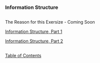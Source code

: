 ### Information Structure

##

The Reason for this Exersize - Coming Soon

[Information Structure, Part 1](https://github.com/mycroftwilde/devil-steps-in-a-myth-system/tree/main/ref_guide/infostructure)

[Information Structure, Part 2](https://github.com/mycroftwilde/devil-steps-in-a-myth-system/tree/main/ref_guide/infostructure2)

##

[Table of Contents](https://github.com/mycroftwilde/devil-steps-in-a-myth-system/tree/main/ref_guide)
